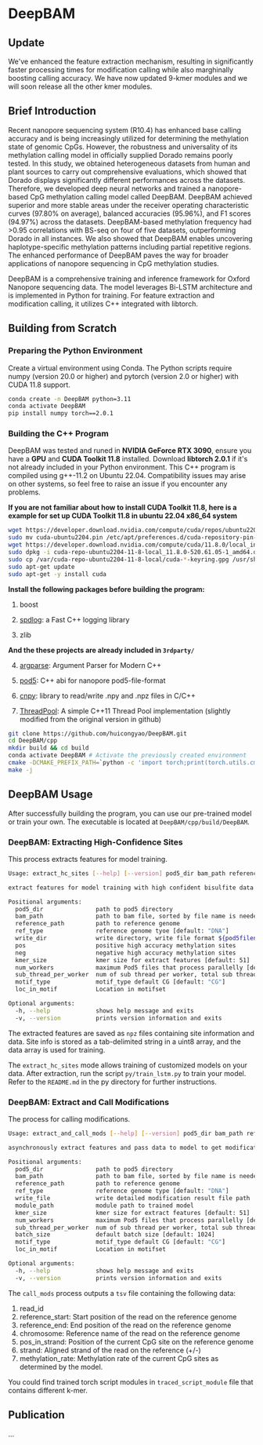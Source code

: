 # DeepBAM

## Update 
We've enhanced the feature extraction mechanism, resulting in significantly faster processing times for modification calling while also marghinally boosting calling accuracy. We have now updated 9-kmer modules and we will soon release all the other kmer modules.

## Brief Introduction

Recent nanopore sequencing system (R10.4) has enhanced base calling accuracy and is being increasingly utilized for determining the methylation state of genomic CpGs. However, the robustness and universality of its methylation calling model in officially supplied Dorado remains poorly tested. In this study, we obtained heterogeneous datasets from human and plant sources to carry out comprehensive evaluations, which showed that Dorado displays significantly different performances across the datasets. Therefore, we developed deep neural networks and trained a nanopore-based CpG methylation calling model called DeepBAM. DeepBAM achieved superior and more stable areas under the receiver operating characteristic curves (97.80% on average), balanced accuracies (95.96%), and F1 scores (94.97%) across the datasets. DeepBAM-based methylation frequency had >0.95 correlations with BS-seq on four of five datasets, outperforming Dorado in all instances. We also showed that DeepBAM enables uncovering haplotype-specific methylation patterns including partial repetitive regions. The enhanced performance of DeepBAM paves the way for broader applications of nanopore sequencing in CpG methylation studies.

DeepBAM is a comprehensive training and inference framework for Oxford Nanopore sequencing data. The model leverages Bi-LSTM architecture and is implemented in Python for training. For feature extraction and modification calling, it utilizes C++ integrated with libtorch.

## Building from Scratch

### Preparing the Python Environment

Create a virtual environment using Conda. The Python scripts require numpy (version 20.0 or higher) and pytorch (version 2.0 or higher) with CUDA 11.8 support.

```bash
conda create -n DeepBAM python=3.11
conda activate DeepBAM
pip install numpy torch==2.0.1
```

### Building the C++ Program

DeepBAM was tested and runed in **NVIDIA GeForce RTX 3090**,  ensure you have a **GPU** and **CUDA Toolkit 11.8** installed.  Download **libtorch 2.0.1** if it's not already included in your Python environment. This C++ program is compiled using g++-11.2 on Ubuntu 22.04. Compatibility issues may arise on other systems, so feel free to raise an issue if you encounter any problems.

**If you are not familiar about how to install CUDA Toolkit 11.8, here is a example for set up CUDA Toolkit 11.8 in ubuntu 22.04 x86_64 system**

```bash
wget https://developer.download.nvidia.com/compute/cuda/repos/ubuntu2204/x86_64/cuda-ubuntu2204.pin
sudo mv cuda-ubuntu2204.pin /etc/apt/preferences.d/cuda-repository-pin-600
wget https://developer.download.nvidia.com/compute/cuda/11.8.0/local_installers/cuda-repo-ubuntu2204-11-8-local_11.8.0-520.61.05-1_amd64.deb
sudo dpkg -i cuda-repo-ubuntu2204-11-8-local_11.8.0-520.61.05-1_amd64.deb
sudo cp /var/cuda-repo-ubuntu2204-11-8-local/cuda-*-keyring.gpg /usr/share/keyrings/
sudo apt-get update
sudo apt-get -y install cuda
```

**Install the following packages before building the program:**

1. boost

2. [spdlog](https://github.com/gabime/spdlog "spdlog"): a Fast C++ logging library

3. zlib

**And the these projects are already included in `3rdparty/`**

4. [argparse](https://github.com/p-ranav/argparse "argparse"): Argument Parser for Modern C++

5. [pod5](https://github.com/nanoporetech/pod5-file-format "pod5"): C++ abi for nanopore pod5-file-format

6. [cnpy](https://github.com/rogersce/cnpy "cnpy"): library to read/write .npy and .npz files in C/C++

7. [ThreadPool](https://github.com/progschj/ThreadPool "ThreadPool"): A simple C++11 Thread Pool implementation (slightly modified from the original version in github)
```bash
git clone https://github.com/huicongyao/DeepBAM.git
cd DeepBAM/cpp
mkdir build && cd build
conda activate DeepBAM # Activate the previously created environment
cmake -DCMAKE_PREFIX_PATH=`python -c 'import torch;print(torch.utils.cmake_prefix_path)'` .. # Determine the cmake path # if you haven`t set up the python environment, you should directy include libtorch path here.
make -j
```

## DeepBAM Usage

After successfully building the program, you can use our pre-trained model or train your own. The executable is located at `DeepBAM/cpp/build/DeepBAM`.

### DeepBAM: Extracting High-Confidence Sites

This process extracts features for model training.

```bash
Usage: extract_hc_sites [--help] [--version] pod5_dir bam_path reference_path ref_type write_dir pos neg kmer_size num_workers sub_thread_per_worker motif_type loc_in_motif

extract features for model training with high confident bisulfite data

Positional arguments:
  pod5_dir               path to pod5 directory 
  bam_path               path to bam file, sorted by file name is needed 
  reference_path         path to reference genome 
  ref_type               reference genome tyoe [default: "DNA"]
  write_dir              write directory, write file format ${pod5filename}.npz which contains extrated features and its site info 
  pos                    positive high accuracy methylation sites 
  neg                    negative high accuracy methylation sites 
  kmer_size              kmer size for extract features [default: 51]
  num_workers            maximum Pod5 files that process parallelly [default: 10]
  sub_thread_per_worker  num of sub thread per worker, total sub thread equals (sizeof(pod5) + 100M) / 100M * sub_thread_per_worker [default: 4]
  motif_type             motif_type default CG [default: "CG"]
  loc_in_motif           Location in motifset 

Optional arguments:
  -h, --help             shows help message and exits 
  -v, --version          prints version information and exits
```

The extracted features are saved as `npz` files containing site information and data. Site info is stored as a tab-delimited string in a uint8 array, and the data array is used for training.

The `extract_hc_sites` mode allows training of customized models on your data. After extraction, run the script `py/train_lstm.py` to train your model. Refer to the `README.md` in the py directory for further instructions.

### DeepBAM: Extract and Call Modifications

The process for calling modifications. 

```bash
Usage: extract_and_call_mods [--help] [--version] pod5_dir bam_path reference_path ref_type write_file module_path kmer_size num_workers sub_thread_per_worker batch_size motif_type loc_in_motif

asynchronously extract features and pass data to model to get modification result

Positional arguments:
  pod5_dir               path to pod5 directory 
  bam_path               path to bam file, sorted by file name is needed 
  reference_path         path to reference genome 
  ref_type               reference genome type [default: "DNA"]
  write_file             write detailed modification result file path 
  module_path            module path to trained model 
  kmer_size              kmer size for extract features [default: 51]
  num_workers            maximum Pod5 files that process parallelly [default: 10]
  sub_thread_per_worker  num of sub thread per worker, total sub thread equals (sizeof(pod5) + 100M) / 100M * sub_thread_per_worker [default: 4]
  batch_size             default batch size [default: 1024]
  motif_type             motif_type default CG [default: "CG"]
  loc_in_motif           Location in motifset 

Optional arguments:
  -h, --help             shows help message and exits 
  -v, --version          prints version information and exits
```

The `call_mods` process outputs a `tsv` file containing the following data:

1. read_id
2. reference_start: Start position of the read on the reference genome
3. reference_end: End position of the read on the reference genome
4. chromosome: Reference name of the read on the reference genome
5. pos_in_strand: Position of the current CpG site on the reference genome
6. strand: Aligned strand of the read on the reference (+/-)
7. methylation_rate: Methylation rate of the current CpG sites as determined by the model.

You could find trained  torch script modules in `traced_script_module` file that contains different k-mer.

## Publication

...

